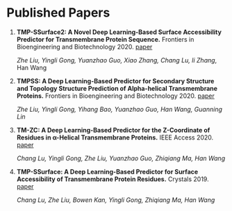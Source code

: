 # Published Papers

1. **TMP-SSurface2: A Novel Deep Learning-Based Surface Accessibility Predictor for Transmembrane Protein Sequence.** Frontiers in Bioengineering and Biotechnology 2020. [paper](https://www.frontiersin.org/articles/10.3389/fgene.2021.656140/full)

     *Zhe Liu, Yingli Gong, Yuanzhao Guo, Xiao Zhang, Chang Lu, li Zhang*, Han Wang

1. **TMPSS: A Deep Learning-Based Predictor for Secondary Structure and Topology Structure Prediction of Alpha-helical Transmembrane Proteins.** Frontiers in Bioengineering and Biotechnology 2020. [paper](https://www.frontiersin.org/articles/10.3389/fbioe.2020.629937/full)

     *Zhe Liu, Yingli Gong, Yihang Bao, Yuanzhao Guo, Han Wang, Guanning Lin*
     
1. **TM-ZC: A Deep Learning-Based Predictor for the Z-Coordinate of Residues in α-Helical Transmembrane Proteins.** IEEE Access 2020. [paper](https://ieeexplore.ieee.org/document/9016169)

     *Chang Lu, Yingli Gong, Zhe Liu, Yuanzhao Guo, Zhiqiang Ma, Han Wang*
     
1. **TMP-SSurface: A Deep Learning-Based Predictor for Surface Accessibility of Transmembrane Protein Residues.** Crystals 2019. [paper](https://www.mdpi.com/2073-4352/9/12/640)

     *Chang Lu, Zhe Liu, Bowen Kan, Yingli Gong, Zhiqiang Ma, Han Wang*
     
     
     
     


















 
